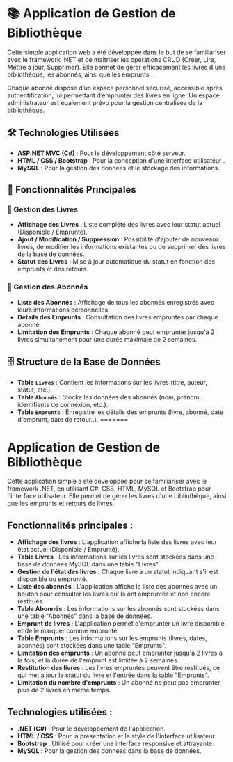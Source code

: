 
# 📚 Application de Gestion de Bibliothèque

Cette simple application web a été développée dans le but de se familiariser avec le framework .NET et de maîtriser les opérations CRUD (Créer, Lire, Mettre à jour, Supprimer). Elle permet de gérer efficacement les livres d'une bibliothèque, les abonnés, ainsi que les emprunts .

Chaque abonné dispose d’un espace personnel sécurisé, accessible après authentification, lui permettant d’emprunter des livres en ligne. Un espace administrateur est également prévu pour la gestion centralisée de la bibliothèque.

## 🛠️ Technologies Utilisées

- **ASP.NET MVC (C#)** : Pour le développement côté serveur.
- **HTML / CSS / Bootstrap** : Pour la conception d'une interface utilisateur .
- **MySQL** : Pour la gestion des données et le stockage des informations.

## 🎯 Fonctionnalités Principales

### 📖 Gestion des Livres

- **Affichage des Livres** : Liste complète des livres avec leur statut actuel (Disponible / Emprunté).
- **Ajout / Modification / Suppression** : Possibilité d'ajouter de nouveaux livres, de modifier les informations existantes ou de supprimer des livres de la base de données.
- **Statut des Livres** : Mise à jour automatique du statut en fonction des emprunts et des retours.

### 👥 Gestion des Abonnés

- **Liste des Abonnés** : Affichage de tous les abonnés enregistrés avec leurs informations personnelles.
- **Détails des Emprunts** : Consultation des livres empruntés par chaque abonné.
- **Limitation des Emprunts** : Chaque abonné peut emprunter jusqu'à 2 livres simultanément pour une durée maximale de 2 semaines.

## 🗄️ Structure de la Base de Données

- **Table `Livres`** : Contient les informations sur les livres (titre, auteur, statut, etc.).
- **Table `Abonnés`** : Stocke les données des abonnés (nom, prénom, identifiants de connexion, etc.).
- **Table `Emprunts`** : Enregistre les détails des emprunts (livre, abonné, date d'emprunt, date de retour..).
=======
# Application de Gestion de Bibliothèque

Cette application simple a été développée pour se familiariser avec le framework .NET, en utilisant C#, CSS, HTML, MySQL et Bootstrap pour l'interface utilisateur. Elle permet de gérer les livres d'une bibliothèque, ainsi que les emprunts et retours de livres.

## Fonctionnalités principales :

- **Affichage des livres** : L'application affiche la liste des livres avec leur état actuel (Disponible / Emprunté).
- **Table Livres** : Les informations sur les livres sont stockées dans une base de données MySQL dans une table "Livres".
- **Gestion de l'état des livres** : Chaque livre a un statut indiquant s'il est disponible ou emprunté.
- **Liste des abonnés** : L'application affiche la liste des abonnés avec un bouton pour consulter les livres qu'ils ont empruntés et non encore restitués.
- **Table Abonnés** : Les informations sur les abonnés sont stockées dans une table "Abonnés" dans la base de données.
- **Emprunt de livres** : L'application permet d'emprunter un livre disponible et de le marquer comme emprunté.
- **Table Emprunts** : Les informations sur les emprunts (livres, dates, abonnés) sont stockées dans une table "Emprunts".
- **Limitation des emprunts** : Un abonné peut emprunter jusqu'à 2 livres à la fois, et la durée de l'emprunt est limitée à 2 semaines.
- **Restitution des livres** : Les livres empruntés peuvent être restitués, ce qui met à jour le statut du livre et l'entrée dans la table "Emprunts".
- **Limitation du nombre d'emprunts** : Un abonné ne peut pas emprunter plus de 2 livres en même temps.

## Technologies utilisées :

- **.NET (C#)** : Pour le développement de l'application.
- **HTML / CSS** : Pour la présentation et le style de l'interface utilisateur.
- **Bootstrap** : Utilisé pour créer une interface responsive et attrayante.
- **MySQL** : Pour la gestion des données dans la base de données.

